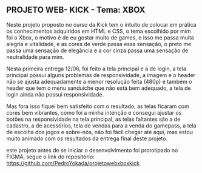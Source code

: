 ## PROJETO WEB- KICK - Tema: XBOX



<p align="justify">
  
Neste projeto proposto no curso da Kick tem o intuito de colocar em prática os conhecimentos adquiridos em HTML e CSS, o tema escolhido por mim foi o Xbox, o motivo é de eu gostar muito de games, e isso me passa muita alegria e vitalidade, e as cores de verde passa essa sensação,
o preto me passa uma sensação de elegância e a cor cinza passa uma sensação de neutralidade para mim.

Nesta primeira entrega 12/06, foi feito a tela principal e a de login, a tela principal possui alguns problemas de responsividade, a imagem e o header não se ajusta adequadamente a menor resolução feita (480p) e também
o header que tem o menu sanduíche que não está bem adequado, a tela de login ainda não possui responsividade.

Mas fora isso fiquei bem satisfeito com o resultado, as telas ficaram com cores bem vibrantes, como foi a minha intenção e consegui ajustar os botões na responsividade na tela principal, as telas faltantes são a de cadastro, a de acessórios, tela de vendas para a venda do gamepass, 
a tela de escolha dos jogos e sobre-nós, não foi fácil chegar até aqui, mas estou muito animado com os resultados da entrega final deste projeto.

este projeto antes de se iniciar o desenvolvimento foi prototipado no FIGMA, segue o link do repositório: https://github.com/PedroYokada/projetowebxboxkick

</p>
